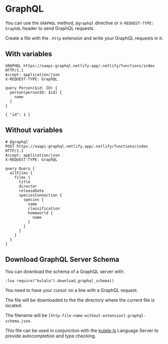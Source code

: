 # GraphQL

You can use the `GRAPHQL` method, `@graphql` directive or `X-REQUEST-TYPE: GraphQL` header to send GraphQL requests.

Create a file with the `.http` extension and write your GraphQL requests in it.

## With variables

```http title="gql-with-variables.http"
GRAPHQL https://swapi-graphql.netlify.app/.netlify/functions/index HTTP/1.1
Accept: application/json
X-REQUEST-TYPE: GraphQL

query Person($id: ID) {
  person(personID: $id) {
    name
  }
}

{ "id": 1 }
```

## Without variables

```http title="gql-without-variables.http"
# @graphql
POST https://swapi-graphql.netlify.app/.netlify/functions/index HTTP/1.1
Accept: application/json
X-REQUEST-TYPE: GraphQL

query Query {
  allFilms {
    films {
      title
      director
      releaseDate
      speciesConnection {
        species {
          name
          classification
          homeworld {
            name
          }
        }
      }
    }
  }
}
```
## Download GraphQL Server Schema

You can download the schema of a GraphQL server with:

```
:lua require("kulala").download_graphql_schema()
```

You need to have your cursor on a line with a GraphQL request.

The file will be downloaded to the the
directory where the current file is located.

The filename will be `[http-file-name-without-extension].graphql-schema.json`.

This file can be used in conjunction with
the [kulala-ls][kulala-ls] Language Server
to provide autocompletion and type checking.

[kulala-ls]: https://github.com/mistweaverco/kulala-ls
